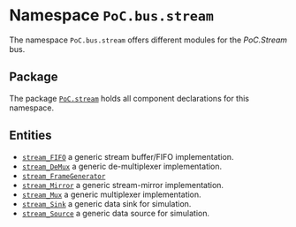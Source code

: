 # Namespace `PoC.bus.stream`

The namespace `PoC.bus.stream` offers different modules for the *PoC.Stream* bus.


## Package

The package [`PoC.stream`][stream.pkg] holds all component declarations for this namespace.


## Entities

 - [`stream_FIFO`][stream_FIFO] a generic stream buffer/FIFO implementation.
 - [`stream_DeMux`][stream_DeMux] a generic de-multiplexer implementation.
 - [`stream_FrameGenerator`][stream_FrameGenerator]
 - [`stream_Mirror`][stream_Mirror] a generic stream-mirror implementation.
 - [`stream_Mux`][stream_Mux] a generic multiplexer implementation.
 - [`stream_Sink`][stream_Sink] a generic data sink for simulation.
 - [`stream_Source`][stream_Source] a generic data source for simulation.


 [stream.pkg]:				stream.pkg.vhdl

 [stream_FIFO]:             stream_FIFO.vhdl
 [stream_DeMux]:            stream_DeMux.vhdl
 [stream_FrameGenerator]:   stream_FrameGenerator.vhdl
 [stream_Mirror]:           stream_Mirror.vhdl
 [stream_Mux]:              stream_Mux.vhdl
 [stream_Sink]:             stream_Sink.vhdl
 [stream_Source]:           stream_Source.vhdl
